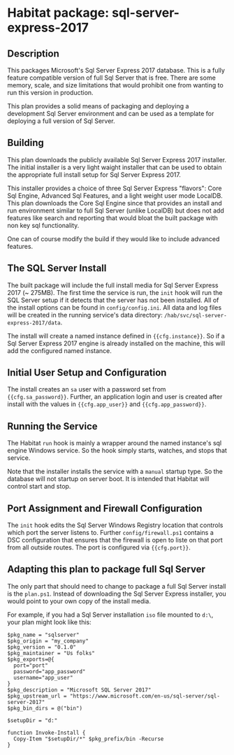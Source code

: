 # Habitat package: sql-server-express-2017

## Description

This packages Microsoft's Sql Server Express 2017 database. This is a fully feature compatible version of full Sql Server that is free. There are some memory, scale, and size limitations that would prohibit one from wanting to run this version in production.

This plan provides a solid means of packaging and deploying a development Sql Server environment and can be used as a template for deploying a full version of Sql Server.

## Building

This plan downloads the publicly available Sql Server Express 2017 installer. The initial installer is a very light waight installer that can be used to obtain the appropriate full install setup for Sql Server Express 2017.

This installer provides a choice of three Sql Server Express "flavors": Core Sql Engine, Advanced Sql Features, and a light weight user mode LocalDB. This plan downloads the Core Sql Engine since that provides an install and run environment similar to full Sql Server (unlike LocalDB) but does not add features like search and reporting that would bloat the built package with non key sql functionality.

One can of course modify the build if they would like to include advanced features.

## The SQL Server Install

The built package will include the full install media for Sql Server Express 2017 (~ 275MB). The first time the service is run, the `init` hook will run the SQL Server setup if it detects that the server has not been installed. All of the install options can be found in `config/config.ini`. All data and log files will be created in the running service's data directory: `/hab/svc/sql-server-express-2017/data`.

The install will create a named instance defined in `{{cfg.instance}}`. So if a Sql Server Express 2017 engine is already installed on the machine, this will add the configured named instance.

## Initial User Setup and Configuration

The install creates an `sa` user with a password set from `{{cfg.sa_password}}`. Further, an application login and user is created after install with the values in `{{cfg.app_user}}` and `{{cfg.app_password}}`.

## Running the Service

The Habitat `run` hook is mainly a wrapper around the named instance's sql engine Windows service. So the hook simply starts, watches, and stops that service.

Note that the installer installs the service with a `manual` startup type. So the database will not startup on server boot. It is intended that Habitat will control start and stop.

## Port Assignment and Firewall Configuration

The `init` hook edits the Sql Server Windows Registry location that controls which port the server listens to. Further `config/firewall.ps1` contains a DSC configuration that ensures that the firewall is open to liste on that port from all outside routes. The port is configured via `{{cfg.port}}`.

## Adapting this plan to package full Sql Server

The only part that should need to change to package a full Sql Server install is the `plan.ps1`. Instead of downloading the Sql Server Express installer, you would point to your own copy of the install media.

For example, if you had a Sql Server installation `iso` file mounted to `d:\`, your plan might look like this:

```
$pkg_name = "sqlserver"
$pkg_origin = "my_company"
$pkg_version = "0.1.0"
$pkg_maintainer = "Us folks"
$pkg_exports=@{
  port="port"
  password="app_password"
  username="app_user"
}
$pkg_description = "Microsoft SQL Server 2017"
$pkg_upstream_url = "https://www.microsoft.com/en-us/sql-server/sql-server-2017"
$pkg_bin_dirs = @("bin")
 
$setupDir = "d:"
 
function Invoke-Install {
  Copy-Item "$setupDir/*" $pkg_prefix/bin -Recurse
}
```

